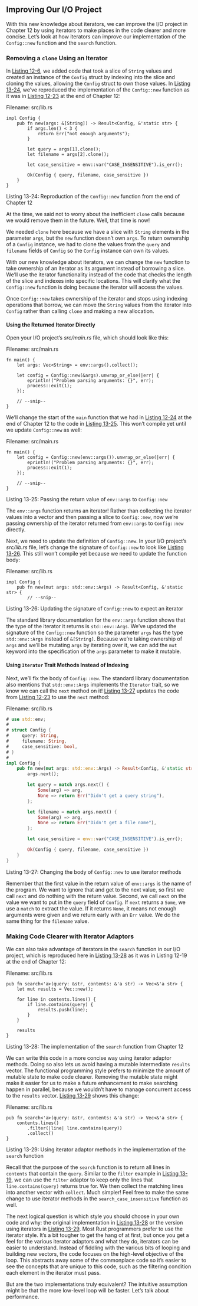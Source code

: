 ## Improving Our I/O Project

With this new knowledge about iterators, we can improve the I/O project in
Chapter 12 by using iterators to make places in the code clearer and more
concise. Let’s look at how iterators can improve our implementation of the
`Config::new` function and the `search` function.


### Removing a `clone` Using an Iterator

In [Listing 12-6][Listing-12-6], we added code that took a slice of `String` values and created
an instance of the `Config` struct by indexing into the slice and cloning the
values, allowing the `Config` struct to own those values. In [Listing 13-24][Listing-13-24],
we’ve reproduced the implementation of the `Config::new` function as it was in
[Listing 12-23][Listing-12-23] at the end of Chapter 12:

<span class="filename">Filename: src/lib.rs</span>

[Listing-13-24]: #Listing-13-24
<a name="Listing-13-24"></a>

```rust,ignore
impl Config {
    pub fn new(args: &[String]) -> Result<Config, &'static str> {
        if args.len() < 3 {
            return Err("not enough arguments");
        }

        let query = args[1].clone();
        let filename = args[2].clone();

        let case_sensitive = env::var("CASE_INSENSITIVE").is_err();

        Ok(Config { query, filename, case_sensitive })
    }
}
```

<span class="caption">Listing 13-24: Reproduction of the `Config::new` function
from the end of Chapter 12</span>

At the time, we said not to worry about the inefficient `clone` calls because
we would remove them in the future. Well, that time is now!

We needed `clone` here because we have a slice with `String` elements in the
parameter `args`, but the `new` function doesn’t own `args`. To return
ownership of a `Config` instance, we had to clone the values from the `query`
and `filename` fields of `Config` so the `Config` instance can own its values.

With our new knowledge about iterators, we can change the `new` function to
take ownership of an iterator as its argument instead of borrowing a slice.
We’ll use the iterator functionality instead of the code that checks the length
of the slice and indexes into specific locations. This will clarify what the
`Config::new` function is doing because the iterator will access the values.

Once `Config::new` takes ownership of the iterator and stops using indexing
operations that borrow, we can move the `String` values from the iterator into
`Config` rather than calling `clone` and making a new allocation.

#### Using the Returned Iterator Directly

Open your I/O project’s *src/main.rs* file, which should look like this:

<span class="filename">Filename: src/main.rs</span>

```rust,ignore
fn main() {
    let args: Vec<String> = env::args().collect();

    let config = Config::new(&args).unwrap_or_else(|err| {
        eprintln!("Problem parsing arguments: {}", err);
        process::exit(1);
    });

    // --snip--
}
```

We’ll change the start of the `main` function that we had in [Listing 12-24][Listing-12-24] at
the end of Chapter 12 to the code in [Listing 13-25][Listing-13-25]. This won’t compile yet
until we update `Config::new` as well:

<span class="filename">Filename: src/main.rs</span>

[Listing-13-25]: #Listing-13-25
<a name="Listing-13-25"></a>

```rust,ignore
fn main() {
    let config = Config::new(env::args()).unwrap_or_else(|err| {
        eprintln!("Problem parsing arguments: {}", err);
        process::exit(1);
    });

    // --snip--
}
```

<span class="caption">Listing 13-25: Passing the return value of `env::args` to
`Config::new`</span>

The `env::args` function returns an iterator! Rather than collecting the
iterator values into a vector and then passing a slice to `Config::new`, now
we’re passing ownership of the iterator returned from `env::args` to
`Config::new` directly.

Next, we need to update the definition of `Config::new`. In your I/O project’s
*src/lib.rs* file, let’s change the signature of `Config::new` to look like
[Listing 13-26][Listing-13-26]. This still won’t compile yet because we need to update the
function body:

<span class="filename">Filename: src/lib.rs</span>

[Listing-13-26]: #Listing-13-26
<a name="Listing-13-26"></a>

```rust,ignore
impl Config {
    pub fn new(mut args: std::env::Args) -> Result<Config, &'static str> {
        // --snip--
```

<span class="caption">Listing 13-26: Updating the signature of `Config::new` to
expect an iterator</span>

The standard library documentation for the `env::args` function shows that the
type of the iterator it returns is `std::env::Args`. We’ve updated the
signature of the `Config::new` function so the parameter `args` has the type
`std::env::Args` instead of `&[String]`. Because we’re taking ownership of
`args` and we’ll be mutating `args` by iterating over it, we can add the `mut`
keyword into the specification of the `args` parameter to make it mutable.

#### Using `Iterator` Trait Methods Instead of Indexing

Next, we’ll fix the body of `Config::new`. The standard library documentation
also mentions that `std::env::Args` implements the `Iterator` trait, so we know
we can call the `next` method on it! [Listing 13-27][Listing-13-27] updates the code from
[Listing 12-23][Listing-12-23] to use the `next` method:

<span class="filename">Filename: src/lib.rs</span>

[Listing-13-27]: #Listing-13-27
<a name="Listing-13-27"></a>

```rust
# use std::env;
#
# struct Config {
#     query: String,
#     filename: String,
#     case_sensitive: bool,
# }
#
impl Config {
    pub fn new(mut args: std::env::Args) -> Result<Config, &'static str> {
        args.next();

        let query = match args.next() {
            Some(arg) => arg,
            None => return Err("Didn't get a query string"),
        };

        let filename = match args.next() {
            Some(arg) => arg,
            None => return Err("Didn't get a file name"),
        };

        let case_sensitive = env::var("CASE_INSENSITIVE").is_err();

        Ok(Config { query, filename, case_sensitive })
    }
}
```

<span class="caption">Listing 13-27: Changing the body of `Config::new` to use
iterator methods</span>

Remember that the first value in the return value of `env::args` is the name of
the program. We want to ignore that and get to the next value, so first we call
`next` and do nothing with the return value. Second, we call `next` on the
value we want to put in the `query` field of `Config`. If `next` returns a
`Some`, we use a `match` to extract the value. If it returns `None`, it means
not enough arguments were given and we return early with an `Err` value. We do
the same thing for the `filename` value.

### Making Code Clearer with Iterator Adaptors

We can also take advantage of iterators in the `search` function in our I/O
project, which is reproduced here in [Listing 13-28][Listing-13-28] as it was in Listing 12-19
at the end of Chapter 12:

<span class="filename">Filename: src/lib.rs</span>

[Listing-13-28]: #Listing-13-28
<a name="Listing-13-28"></a>

```rust,ignore
pub fn search<'a>(query: &str, contents: &'a str) -> Vec<&'a str> {
    let mut results = Vec::new();

    for line in contents.lines() {
        if line.contains(query) {
            results.push(line);
        }
    }

    results
}
```

<span class="caption">Listing 13-28: The implementation of the `search`
function from Chapter 12</span>

We can write this code in a more concise way using iterator adaptor methods.
Doing so also lets us avoid having a mutable intermediate `results` vector. The
functional programming style prefers to minimize the amount of mutable state to
make code clearer. Removing the mutable state might make it easier for us to
make a future enhancement to make searching happen in parallel, because we
wouldn’t have to manage concurrent access to the `results` vector. [Listing 13-29][Listing-13-29]
shows this change:

<span class="filename">Filename: src/lib.rs</span>

[Listing-13-29]: #Listing-13-29
<a name="Listing-13-29"></a>

```rust,ignore
pub fn search<'a>(query: &str, contents: &'a str) -> Vec<&'a str> {
    contents.lines()
        .filter(|line| line.contains(query))
        .collect()
}
```

<span class="caption">Listing 13-29: Using iterator adaptor methods in the
implementation of the `search` function</span>

Recall that the purpose of the `search` function is to return all lines in
`contents` that contain the `query`. Similar to the `filter` example in [Listing 13-19][Listing-13-19],
we can use the `filter` adaptor to keep only the lines that
`line.contains(query)` returns true for. We then collect the matching lines
into another vector with `collect`. Much simpler! Feel free to make the same
change to use iterator methods in the `search_case_insensitive` function as
well.

The next logical question is which style you should choose in your own code and
why: the original implementation in [Listing 13-28][Listing-13-28] or the version using
iterators in [Listing 13-29][Listing-13-29]. Most Rust programmers prefer to use the iterator
style. It’s a bit tougher to get the hang of at first, but once you get a feel
for the various iterator adaptors and what they do, iterators can be easier to
understand. Instead of fiddling with the various bits of looping and building
new vectors, the code focuses on the high-level objective of the loop. This
abstracts away some of the commonplace code so it’s easier to see the concepts
that are unique to this code, such as the filtering condition each element in
the iterator must pass.

But are the two implementations truly equivalent? The intuitive assumption
might be that the more low-level loop will be faster. Let’s talk about
performance.

[Listing-12-6]: ch12-03-improving-error-handling-and-modularity.html#Listing-12-6
[Listing-13-24]: ch13-03-improving-our-io-project.html#Listing-13-24
[Listing-12-23]: ch12-05-working-with-environment-variables.html#Listing-12-23
[Listing-12-24]: ch12-06-writing-to-stderr-instead-of-stdout.html#Listing-12-24
[Listing-13-25]: ch13-03-improving-our-io-project.html#Listing-13-25
[Listing-13-26]: ch13-03-improving-our-io-project.html#Listing-13-26
[Listing-13-27]: ch13-03-improving-our-io-project.html#Listing-13-27
[Listing-13-28]: ch13-03-improving-our-io-project.html#Listing-13-28
[Listing-13-29]: ch13-03-improving-our-io-project.html#Listing-13-29
[Listing-13-19]: ch13-02-iterators.html#Listing-13-19
